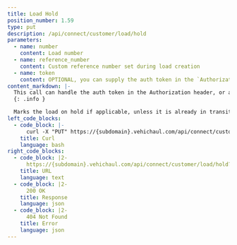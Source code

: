 ```yaml
---
title: Load Hold
position_number: 1.59
type: put
description: /api/connect/customer/load/hold
parameters:
  - name: number
    content: Load number
  - name: reference_number
    content: Custom reference number set during load creation
  - name: token
    content: OPTIONAL, you can supply the auth token in the `Authorization` header, or as a url param
content_markdown: |-
  This call can handle the auth token in the Authorization header, or as a url param.
  {: .info }

  Marks the load on hold if applicable, unless it is already in transit.
left_code_blocks:
  - code_block: |-
      curl -X "PUT" https://{subdomain}.vehichaul.com/api/connect/customer/load/hold?number=123456
    title: Curl
    language: bash
right_code_blocks:
  - code_block: |2-
      https://{subdomain}.vehichaul.com/api/connect/customer/load/hold?vin=123456
    title: URL
    language: text
  - code_block: |2-
      200 OK
    title: Response
    language: json
  - code_block: |2-
      404 Not Found
    title: Error
    language: json
---
```

